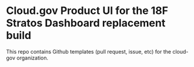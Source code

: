# Cloud.gov Product UI for the 18F Stratos Dashboard replacement build

This repo contains Github templates (pull request, issue, etc) for the cloud-gov organization.
